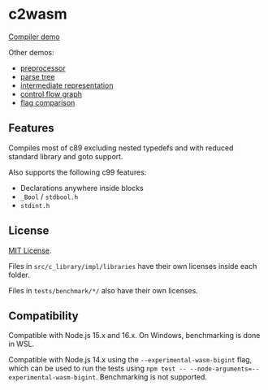 # c2wasm

[Compiler demo](https://ictrobot.github.io/c2wasm/)

Other demos:
- [preprocessor](https://ictrobot.github.io/c2wasm/preprocessor.html)
- [parse tree](https://ictrobot.github.io/c2wasm/parsetree.html)
- [intermediate representation](https://ictrobot.github.io/c2wasm/ir.html)
- [control flow graph](https://ictrobot.github.io/c2wasm/cfg.html)
- [flag comparison](https://ictrobot.github.io/c2wasm/flags.html)

## Features
Compiles most of c89 excluding nested typedefs and with reduced standard library and goto support.

Also supports the following c99 features:
- Declarations anywhere inside blocks
- `_Bool` / `stdbool.h`
- `stdint.h` 

## License
[MIT License](/LICENSE).

Files in `src/c_library/impl/libraries` have their own licenses inside each folder.

Files in `tests/benchmark/*/` also have their own licenses.

## Compatibility
Compatible with Node.js 15.x and 16.x.
On Windows, benchmarking is done in WSL.

Compatible with Node.js 14.x using the `--experimental-wasm-bigint` flag, which can be used to run the tests using `npm test -- --node-arguments=--experimental-wasm-bigint`.
Benchmarking is not supported.
